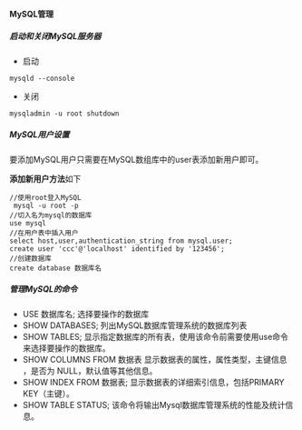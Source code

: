 #### MySQL管理

##### 启动和关闭MySQL服务器
- 启动
```
mysqld --console
```
- 关闭
```
mysqladmin -u root shutdown
```

##### MySQL用户设置
要添加MySQL用户只需要在MySQL数组库中的user表添加新用户即可。

**添加新用户方法**如下
```
//使用root登入MySQL
 mysql -u root -p
//切入名为mysql的数据库
use mysql
//在用户表中插入用户
select host,user,authentication_string from mysql.user;
create user 'ccc'@'localhost' identified by '123456';
//创建数据库
create database 数据库名
```

##### 管理MySQL的命令
- USE 数据库名;
选择要操作的数据库
- SHOW DATABASES;
列出MySQL数据库管理系统的数据库列表
- SHOW TABLES;
显示指定数据库的所有表，使用该命令前需要使用use命令来选择要操作的数据库。
- SHOW COLUMNS FROM 数据表
显示数据表的属性，属性类型，主键信息 ，是否为 NULL，默认值等其他信息。
- SHOW INDEX FROM 数据表;
显示数据表的详细索引信息，包括PRIMARY KEY（主键）。
- SHOW TABLE STATUS;
该命令将输出Mysql数据库管理系统的性能及统计信息。